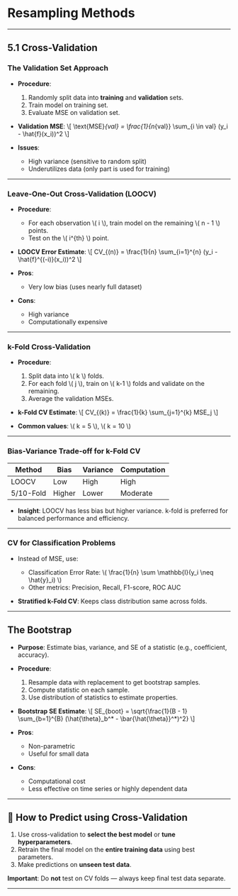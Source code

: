 
# Resampling Methods 

---

## 5.1 Cross-Validation

###  The Validation Set Approach

- **Procedure**:
  1. Randomly split data into **training** and **validation** sets.
  2. Train model on training set.
  3. Evaluate MSE on validation set.

- **Validation MSE**:
  \\[
  \\text{MSE}_{val} = \\frac{1}{n_{val}} \\sum_{i \\in val} (y_i - \\hat{f}(x_i))^2
  \\]

- **Issues**:
  - High variance (sensitive to random split)
  - Underutilizes data (only part is used for training)

---

###  Leave-One-Out Cross-Validation (LOOCV)

- **Procedure**:
  - For each observation \\( i \\), train model on the remaining \\( n - 1 \\) points.
  - Test on the \\( i^{th} \\) point.

- **LOOCV Error Estimate**:
  \\[
  CV_{(n)} = \\frac{1}{n} \\sum_{i=1}^{n} (y_i - \\hat{f}^{(-i)}(x_i))^2
  \\]

- **Pros**:
  - Very low bias (uses nearly full dataset)
- **Cons**:
  - High variance
  - Computationally expensive

---

###  k-Fold Cross-Validation

- **Procedure**:
  1. Split data into \\( k \\) folds.
  2. For each fold \\( j \\), train on \\( k-1 \\) folds and validate on the remaining.
  3. Average the validation MSEs.

- **k-Fold CV Estimate**:
  \\[
  CV_{(k)} = \\frac{1}{k} \\sum_{j=1}^{k} MSE_j
  \\]

- **Common values**: \\( k = 5 \\), \\( k = 10 \\)

---

###  Bias-Variance Trade-off for k-Fold CV

| Method     | Bias | Variance | Computation |
|------------|------|----------|-------------|
| LOOCV      | Low  | High     | High        |
| 5/10-Fold  | Higher | Lower | Moderate    |

- **Insight**: LOOCV has less bias but higher variance. k-fold is preferred for balanced performance and efficiency.

---

###  CV for Classification Problems

- Instead of MSE, use:
  - Classification Error Rate: \\( \\frac{1}{n} \\sum \\mathbb{I}(y_i \\neq \\hat{y}_i) \\)
  - Other metrics: Precision, Recall, F1-score, ROC AUC

- **Stratified k-Fold CV**: Keeps class distribution same across folds.

---

##  The Bootstrap

- **Purpose**: Estimate bias, variance, and SE of a statistic (e.g., coefficient, accuracy).

- **Procedure**:
  1. Resample data with replacement to get bootstrap samples.
  2. Compute statistic on each sample.
  3. Use distribution of statistics to estimate properties.

- **Bootstrap SE Estimate**:
  \\[
  SE_{boot} = \\sqrt{\\frac{1}{B - 1} \\sum_{b=1}^{B} (\\hat{\\theta}_b^* - \\bar{\\hat{\\theta}}^*)^2}
  \\]

- **Pros**:
  - Non-parametric
  - Useful for small data

- **Cons**:
  - Computational cost
  - Less effective on time series or highly dependent data

---

## 🔮 How to Predict using Cross-Validation

1. Use cross-validation to **select the best model** or **tune hyperparameters**.
2. Retrain the final model on the **entire training data** using best parameters.
3. Make predictions on **unseen test data**.

**Important**: Do **not** test on CV folds — always keep final test data separate.

---
